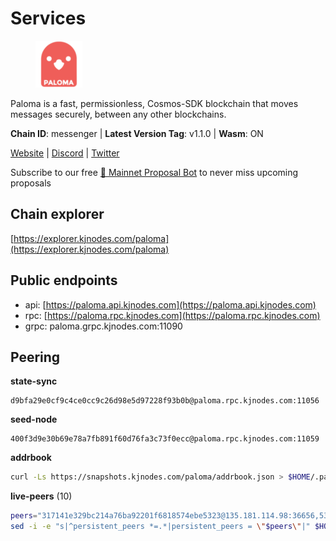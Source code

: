 # Services

<figure><img src="https://raw.githubusercontent.com/kj89/cosmos-images/main/logos/paloma.png" alt=""><figcaption></figcaption></figure>

Paloma is a fast, permissionless, Cosmos-SDK blockchain that  moves messages securely, between any other blockchains.

**Chain ID**: messenger | **Latest Version Tag**: v1.1.0 | **Wasm**: ON

[Website](https://www.palomachain.com) | [Discord](https://discord.gg/tKVFpfdSw4) | [Twitter](https://twitter.com/paloma_chain)



Subscribe to our free [🤖 Mainnet Proposal Bot](https://t.me/kjnodes_proposal_bot) to never miss upcoming proposals


## Chain explorer
[https://explorer.kjnodes.com/paloma](https://explorer.kjnodes.com/paloma)

## Public endpoints

* api: [https://paloma.api.kjnodes.com](https://paloma.api.kjnodes.com)
* rpc: [https://paloma.rpc.kjnodes.com](https://paloma.rpc.kjnodes.com)
* grpc: paloma.grpc.kjnodes.com:11090

## Peering

**state-sync**

```text
d9bfa29e0cf9c4ce0cc9c26d98e5d97228f93b0b@paloma.rpc.kjnodes.com:11056
```

**seed-node**

```text
400f3d9e30b69e78a7fb891f60d76fa3c73f0ecc@paloma.rpc.kjnodes.com:11059
```

**addrbook**
```bash
curl -Ls https://snapshots.kjnodes.com/paloma/addrbook.json > $HOME/.paloma/config/addrbook.json
```

**live-peers** (10)
```bash
peers="317141e329bc214a76ba92201f6818574ebe5323@135.181.114.98:36656,53f37ac93aec70dea3abc40108f42a00877b4665@64.227.142.91:26656,874ccf9df2e4c678a18a1fb45a1d3bb703f87fa0@65.109.172.249:26656,99c890c97afc8abfdfeff662d539af5c504a0baf@88.99.67.234:26656,b244dfc19293103040d4bdad359534d0990a9070@45.140.185.181:26656,2c6772b11c1f9eff2a923eb2bf808543cdd501c5@79.143.179.196:26656,0bcc8119877ba0c701cd230e35c5477da2657bef@5.78.102.204:26656,8ed8cddfac504d986a2c6545def0e57b2c6aa5db@65.109.106.172:38656,dfa0d66a3713bf6b49bc509a2a4fc75bee042a30@23.88.77.188:20009,d9bfa29e0cf9c4ce0cc9c26d98e5d97228f93b0b@65.109.88.38:11056"
sed -i -e "s|^persistent_peers *=.*|persistent_peers = \"$peers\"|" $HOME/.paloma/config/config.toml
```
